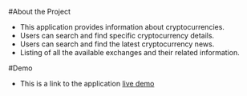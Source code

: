 #About the Project
  - This application provides information about cryptocurrencies.
  - Users can search and find specific cryptocurrency details.
  - Users can search and find the latest cryptocurrency news.
  - Listing of all the available exchanges and their related information.

#Demo
  - This is a link to the application [live demo](https://crypto-mania-rct.netlify.app)
